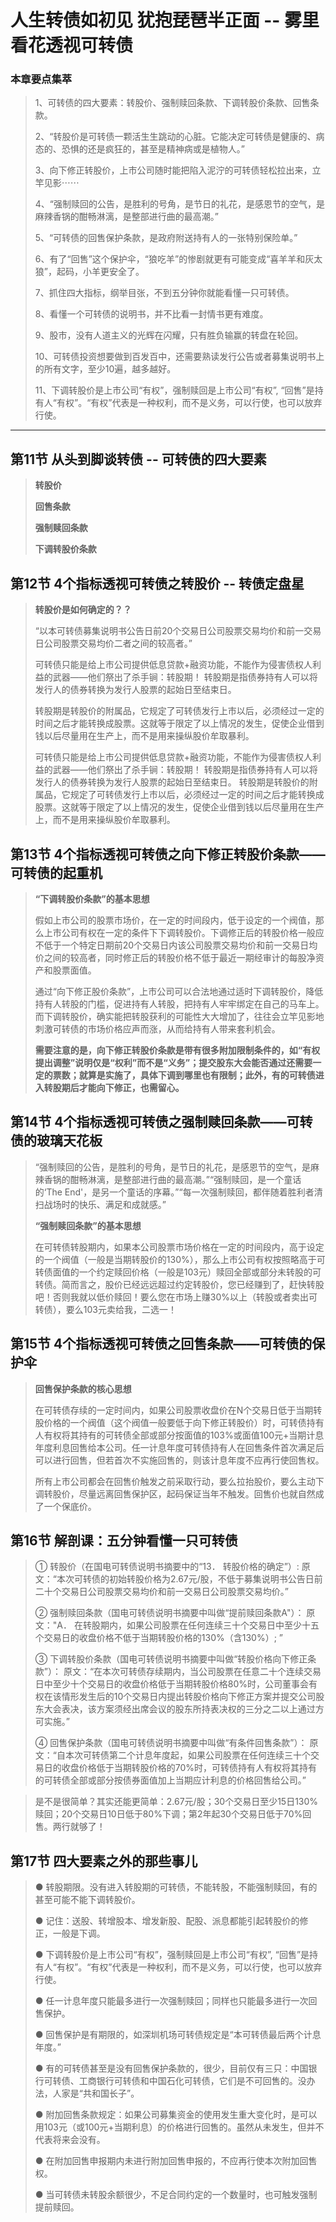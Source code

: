 # 人生转债如初见 犹抱琵琶半正面 -- 雾里看花透视可转债

### 本章要点集萃

>  1、可转债的四大要素：转股价、强制赎回条款、下调转股价条款、回售条款。
> 
>  2、“转股价是可转债一颗活生生跳动的心脏。它能决定可转债是健康的、病态的、恐惧的还是疯狂的，甚至是精神病或是植物人。”
> 
>  3、向下修正转股价，上市公司随时能把陷入泥泞的可转债轻松拉出来，立竿见影⋯⋯
> 
> 4、“强制赎回的公告，是胜利的号角，是节日的礼花，是感恩节的空气，是麻辣香锅的酣畅淋漓，是整部进行曲的最高潮。”
> 
> 5、“可转债的回售保护条款，是政府附送持有人的一张特别保险单。”
> 
>  6、有了“回售”这个保护伞，“狼吃羊”的惨剧就更有可能变成“喜羊羊和灰太狼”，起码，小羊更安全了。
> 
> 7、抓住四大指标，纲举目张，不到五分钟你就能看懂一只可转债。
> 
> 8、看懂一个可转债的说明书，并不比看一封情书更有难度。
> 
> 9、股市，没有人道主义的光辉在闪耀，只有胜负输赢的转盘在轮回。
> 
> 10、可转债投资想要做到百发百中，还需要熟读发行公告或者募集说明书上的所有文字，至少10遍，越多越好。
> 
> 11、下调转股价是上市公司“有权”，强制赎回是上市公司“有权”, “回售”是持有人“有权”。“有权”代表是一种权利，而不是义务，可以行使，也可以放弃行使。
---

## 第11节 从头到脚谈转债  --  可转债的四大要素

> **转股价**
> 
> **回售条款**
> 
> **强制赎回条款**
> 
> **下调转股价条款**

## 第12节 4个指标透视可转债之转股价 -- 转债定盘星

> **转股价是如何确定的？？**
> 
> “以本可转债募集说明书公告日前20个交易日公司股票交易均价和前一交易日公司股票交易均价二者之间的较高者。”
> 
> 可转债只能是给上市公司提供低息贷款+融资功能，不能作为侵害债权人利益的武器——他们祭出了杀手锏：转股期！
转股期是指债券持有人可以将发行人的债券转换为发行人股票的起始日至结束日。
> 
> 转股期是转股价的附属品，它规定了可转债发行上市以后，必须经过一定的时间之后才能转换成股票。这就等于限定了以上情况的发生，促使企业借到钱以后尽量用在生产上，而不是用来操纵股价牟取暴利。
> 
> 可转债只能是给上市公司提供低息贷款+融资功能，不能作为侵害债权人利益的武器——他们祭出了杀手锏：转股期！
转股期是指债券持有人可以将发行人的债券转换为发行人股票的起始日至结束日。
转股期是转股价的附属品，它规定了可转债发行上市以后，必须经过一定的时间之后才能转换成股票。这就等于限定了以上情况的发生，促使企业借到钱以后尽量用在生产上，而不是用来操纵股价牟取暴利。

## 第13节 4个指标透视可转债之向下修正转股价条款——可转债的起重机

> **“下调转股价条款”的基本思想**
> 
> 假如上市公司的股票市场价，在一定的时间段内，低于设定的一个阀值，那么上市公司有权在一定的条件下下调转股价。下调修正后的转股价格一般应不低于一个特定日期前20个交易日内该公司股票交易均价和前一交易日均价之间的较高者，同时修正后的转股价格不低于最近一期经审计的每股净资产和股票面值。
> 
> 通过“向下修正股价条款”，上市公司可以合法地通过适时下调转股价，降低持有人转股的门槛，促进持有人转股，把持有人牢牢绑定在自己的马车上。而下调转股价，确实能把转股获利的可能性大大增加了，往往会立竿见影地刺激可转债的市场价格应声而涨，从而给持有人带来套利机会。
> 
> **需要注意的是，向下修正转股价条款是带有很多附加限制条件的，如“有权提出调整”说明仅是“权利”而不是“义务”；提交股东大会能否通过还需要一定的票数；就算是实施了，具体下调到哪里也有限制；此外，有的可转债进入转股期后才能向下修正，也需留心。**

## 第14节 4个指标透视可转债之强制赎回条款——可转债的玻璃天花板

> “强制赎回的公告，是胜利的号角，是节日的礼花，是感恩节的空气，是麻辣香锅的酣畅淋漓，是整部进行曲的最高潮。”“强制赎回，是一个童话的‘The End'，是另一个童话的序幕。”“每一次强制赎回，都伴随着胜利者清扫战场时的快乐、满足和成就感。”
> 
> **“强制赎回条款”的基本思想**
> 
> 在可转债转股期内，如果本公司股票市场价格在一定的时间段内，高于设定的一个阀值（一般是当期转股价的130%），那么上市公司有权按照略高于可转债面值的一个约定赎回价格（一般是103元）赎回全部或部分未转股的可转债。简而言之，股价已经远远超过约定转股价，您已经赚到了，赶快转股吧！否则我就以低价赎回！要么您在市场上赚30%以上（转股或者卖出可转债），要么103元卖给我，二选一！


## 第15节 4个指标透视可转债之回售条款——可转债的保护伞

> **回售保护条款的核心思想**
> 
> 在可转债存续的一定时间内，如果公司股票收盘价在N个交易日低于当期转股价格的一个阀值（这个阀值一般要低于向下修正转股价）时，可转债持有人有权将其持有的可转债全部或部分按面值的103%或面值100元+当期计息年度利息回售给本公司。任一计息年度可转债持有人在回售条件首次满足后可以进行回售，但若首次不实施回售的，则该计息年度不应再行使回售权。
> 
> 所有上市公司都会在回售价触发之前采取行动，要么拉抬股价，要么主动下调转股价，尽量远离回售保护区，起码保证当年不触发。回售价也就自然成了一个保底价。

## 第16节 解剖课：五分钟看懂一只可转债

> ① 转股价（在国电可转债说明书摘要中的“13． 转股价格的确定”）:
原文：“本次可转债的初始转股价格为2.67元/股，不低于募集说明书公告日前二十个交易日公司股票交易均价和前一交易日公司股票交易均价。”
>
> ② 强制赎回条款（国电可转债说明书摘要中叫做“提前赎回条款A"）：
原文："A． 在转股期内，如果公司股票在任何连续三十个交易日中至少十五个交易日的收盘价格不低于当期转股价格的130%（含130%）; ”
>
> ③ 下调转股价条款（国电可转债说明书摘要中叫做“转股价格向下修正条款”）：
原文：“在本次可转债存续期内，当公司股票在任意二十个连续交易日中至少十个交易日的收盘价格低于当期转股价格80%时，公司董事会有权在该情形发生后的10个交易日内提出转股价格向下修正方案并提交公司股东大会表决，该方案须经出席会议的股东所持表决权的三分之二以上通过方可实施。”
>
> ④ 回售保护条款（国电可转债说明书摘要中叫做“有条件回售条款”）：
原文：“自本次可转债第二个计息年度起，如果公司股票在任何连续三十个交易日的收盘价格低于当期转股价格的70%时，可转债持有人有权将其持有的可转债全部或部分按债券面值加上当期应计利息的价格回售给公司。”

> 是不是很简单？其实还能更简单：2.67元/股；30个交易日至少15日130%赎回；20个交易日10日低于80%下调；第2年起30个交易日低于70%回售。两行就够了！

## 第17节 四大要素之外的那些事儿

> ● 转股期限。没有进入转股期的可转债，不能转股，不能强制赎回，有的甚至可能不能下调转股价。
> 
> ● 记住：送股、转增股本、增发新股、配股、派息都能引起转股价的修正，一般是下调。
> 
> ● 下调转股价是上市公司“有权”，强制赎回是上市公司“有权”, “回售”是持有人“有权”。“有权”代表是一种权利，而不是义务，可以行使，也可以放弃行使。
> 
> ● 任一计息年度只能最多进行一次强制赎回；同样也只能最多进行一次回售保护。
> 
> ● 回售保护是有期限的，如深圳机场可转债规定是“本可转债最后两个计息年度。”
> 
> ● 有的可转债甚至是没有回售保护条款的，很少，目前仅有三只：中国银行可转债、工商银行可转债和中国石化可转债，它们是不可回售的。没办法，人家是“共和国长子”。
> 
> ● 附加回售条款规定：如果公司募集资金的使用发生重大变化时，是可以用103元（或100元+当期利息）的价格进行回售的。虽然从未发生，但并不代表将来会没有。
> 
> ● 在附加回售申报期内未进行附加回售申报的，不应再行使本次附加回售权。
> 
> ● 当可转债未转股余额很少，不足合同约定的一个数量时，也可触发强制提前赎回。
